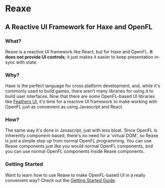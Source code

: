 # Reaxe
## A Reactive UI Framework for Haxe and OpenFL

### What?

Reaxe is a reactive UI framework like React, but for Haxe and OpenFL. **It does not provide UI controls**; it just makes it easier to keep presentation in-sync with state.

### Why?

Haxe is the perfect language for cross platform development, and, while it's commonly used to build games, there aren't many libraries for using it to build user interfaces. Now that there are some OpenFL-based UI libraries like [Feathers UI](https://feathersui.com), it's time for a reactive UI framework to make working with OpenFL just as convenient as using Javascript and React.

### How?

The same way it's done in Javascript, just with less bloat. Since OpenFL is inherently component-based, there's no need for a 'virtual DOM', so Reaxe is just a simple step up from normal OpenFL programming. You can use Reaxe components just like you would normal OpenFL components, and you can use normal OpenFL components inside Reaxe components.

### Getting Started

Want to learn how to use Reaxe to make OpenFL-based UI in a really convenient way? Check out the [Getting Started Guide](https://github.com/universe-software/reaxe/blob/master/Learn.md).